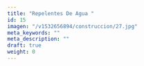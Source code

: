 ```yaml
---
title: "Repelentes De Agua "
id: 15
imagen: "/v1532656894/construccion/27.jpg"
meta_keywords: ""
meta_description: ""
draft: true
weight: 0
---
```

